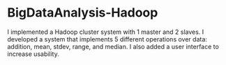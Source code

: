 # BigDataAnalysis-Hadoop

I implemented a Hadoop cluster system with 1 master and 2 slaves. I developed a system that implements 5 different operations over data: addition, mean, stdev, range, and median. I also added a user interface to increase usability.
